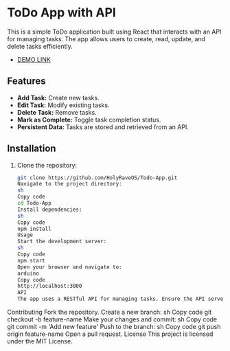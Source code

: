 # ToDo App with API

This is a simple ToDo application built using React that interacts with an API for managing tasks. The app allows users to create, read, update, and delete tasks efficiently.

- [DEMO LINK](https://HolyRaveOS.github.io/Todo-App/)

## Features

- **Add Task:** Create new tasks.
- **Edit Task:** Modify existing tasks.
- **Delete Task:** Remove tasks.
- **Mark as Complete:** Toggle task completion status.
- **Persistent Data:** Tasks are stored and retrieved from an API.

## Installation

1. Clone the repository:
   ```sh
   git clone https://github.com/HolyRaveOS/Todo-App.git
   Navigate to the project directory:
   sh
   Copy code
   cd Todo-App
   Install dependencies:
   sh
   Copy code
   npm install
   Usage
   Start the development server:
   sh
   Copy code
   npm start
   Open your browser and navigate to:
   arduino
   Copy code
   http://localhost:3000
   API
   The app uses a RESTful API for managing tasks. Ensure the API server is running and accessible.
   ```

Contributing
Fork the repository.
Create a new branch:
sh
Copy code
git checkout -b feature-name
Make your changes and commit:
sh
Copy code
git commit -m 'Add new feature'
Push to the branch:
sh
Copy code
git push origin feature-name
Open a pull request.
License
This project is licensed under the MIT License.
